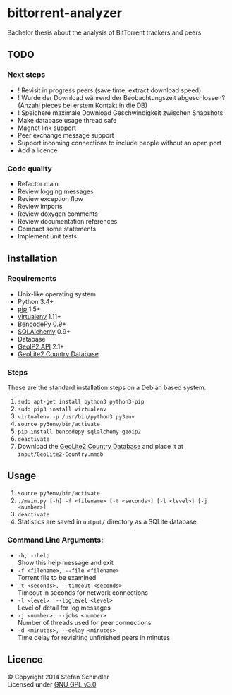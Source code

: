 # bittorrent-analyzer
Bachelor thesis about the analysis of BitTorrent trackers and peers

## TODO
### Next steps
- ! Revisit in progress peers (save time, extract download speed)
- ! Wurde der Download während der Beobachtungszeit abgeschlossen? (Anzahl pieces bei erstem Kontakt in die DB)
- ! Speichere maximale Download Geschwindigkeit zwischen Snapshots
- Make database usage thread safe
- Magnet link support
- Peer exchange message support
- Support incoming connections to include people without an open port
- Add a licence

### Code quality
- Refactor main
- Review logging messages
- Review exception flow
- Review imports
- Review doxygen comments
- Review documentation references
- Compact some statements
- Implement unit tests

## Installation
### Requirements
* Unix-like operating system
* Python 3.4+
* [pip](https://pip.pypa.io/) 1.5+
* [virtualenv](https://virtualenv.pypa.io/) 1.11+
* [BencodePy](https://github.com/eweast/BencodePy) 0.9+
* [SQLAlchemy](http://www.sqlalchemy.org/) 0.9+
* Database
* [GeoIP2 API](https://pypi.python.org/pypi/geoip2) 2.1+
* [GeoLite2 Country Database](http://dev.maxmind.com/geoip/geoip2/geolite2/)

### Steps
These are the standard installation steps on a Debian based system.

1. `sudo apt-get install python3 python3-pip`
2. `sudo pip3 install virtualenv`
3. `virtualenv -p /usr/bin/python3 py3env`
4. `source py3env/bin/activate`
5. `pip install bencodepy sqlalchemy geoip2`
6. `deactivate`
7. Download the [GeoLite2 Country Database](http://dev.maxmind.com/geoip/geoip2/geolite2/#Downloads) and place it at `input/GeoLite2-Country.mmdb`

## Usage
1. `source py3env/bin/activate`
2. `./main.py [-h] -f <filename> [-t <seconds>] [-l <level>] [-j <number>]`
3. `deactivate`
4. Statistics are saved in `output/` directory as a SQLite database.

### Command Line Arguments:
* `-h, --help`  
  Show this help message and exit
* `-f <filename>, --file <filename>`  
  Torrent file to be examined
* `-t <seconds>, --timeout <seconds>`  
  Timeout in seconds for network connections
* `-l <level>, --loglevel <level>`  
  Level of detail for log messages
* `-j <number>, --jobs <number>`  
  Number of threads used for peer connections
* `-d <minutes>, --delay <minutes>`  
  Time delay for revisiting unfinished peers in minutes

## Licence
© Copyright 2014 Stefan Schindler  
Licensed under [GNU GPL v3.0](LICENSE.txt)
